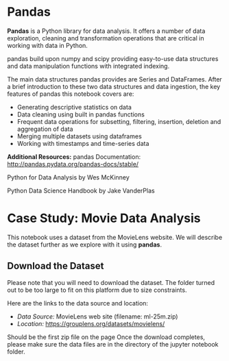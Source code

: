 # Pandas
**Pandas** is a Python library for data analysis. It offers a number of data exploration, cleaning and transformation operations that are critical in working with data in Python.

pandas build upon numpy and scipy providing easy-to-use data structures and data manipulation functions with integrated indexing.

The main data structures pandas provides are Series and DataFrames. After a brief introduction to these two data structures and data ingestion, the key features of pandas this notebook covers are:

* Generating descriptive statistics on data
* Data cleaning using built in pandas functions
* Frequent data operations for subsetting, filtering, insertion, deletion and aggregation of data
* Merging multiple datasets using dataframes
* Working with timestamps and time-series data


**Additional Resources:**
pandas Documentation: http://pandas.pydata.org/pandas-docs/stable/

Python for Data Analysis by Wes McKinney

Python Data Science Handbook by Jake VanderPlas


# Case Study: Movie Data Analysis


This notebook uses a dataset from the MovieLens website. We will describe the dataset further as we explore with it using **pandas**.

## Download the Dataset
Please note that you will need to download the dataset. The folder turned out to be too large to fit on this platform due to size constraints.

Here are the links to the data source and location:
* *Data Source:* MovieLens web site (filename: ml-25m.zip)
* *Location:* https://grouplens.org/datasets/movielens/

Should be the first zip file on the page
Once the download completes, please make sure the data files are in the directory of the jupyter notebook folder.
